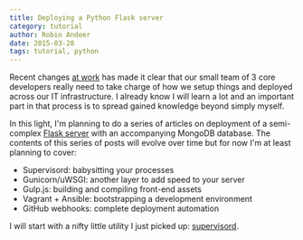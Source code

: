 ```yaml
---
title: Deploying a Python Flask server
category: tutorial
author: Robin Andeer
date: 2015-03-28
tags: tutorial, python
---
```


Recent changes [at work](http://www.scilifelab.se/facilities/clinical-genomics/) has made it clear that our small team of 3 core developers really need to take charge of how we setup things and deployed across our IT infrastructure. I already know I will learn a lot and an important part in that process is to spread gained knowledge beyond simply myself.

In this light, I'm planning to do a series of articles on deployment of a semi-complex [Flask server](https://github.com/Clinical-Genomics/scout) with an accompanying MongoDB database. The contents of this series of posts will evolve over time but for now I'm at least planning to cover:

- Supervisord: babysitting your processes
- Gunicorn/uWSGI: another layer to add speed to your server
- Gulp.js: building and compiling front-end assets
- Vagrant + Ansible: bootstrapping a development environment
- GitHub webhooks: complete deployment automation

I will start with a nifty little utility I just picked up: [supervisord](http://supervisord.org/).
